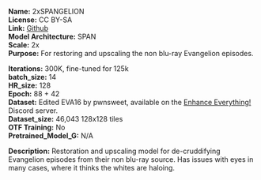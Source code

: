 **Name:** 2xSPANGELION  
**License:** CC BY-SA   
**Link:** [Github](https://github.com/terrainer/AI-Upscaling-Models/tree/main/2xSPANGELION)  
**Model Architecture:** SPAN   
**Scale:** 2x  
**Purpose:** For restoring and upscaling the non blu-ray Evangelion episodes.  

**Iterations:** 300K, fine-tuned for 125k  
**batch_size:** 14  
**HR_size:** 128  
**Epoch:** 88 + 42  
**Dataset:** Edited EVA16 by pwnsweet, available on the [Enhance Everything!](https://discord.gg/zakpaA3P) Discord server.    
**Dataset_size:** 46,043 128x128 tiles  
**OTF Training:** No  
**Pretrained_Model_G:** N/A  

**Description:** Restoration and upscaling model for de-cruddifying Evangelion episodes from their non blu-ray source. Has issues with eyes in many cases, where it thinks the whites are haloing.  
